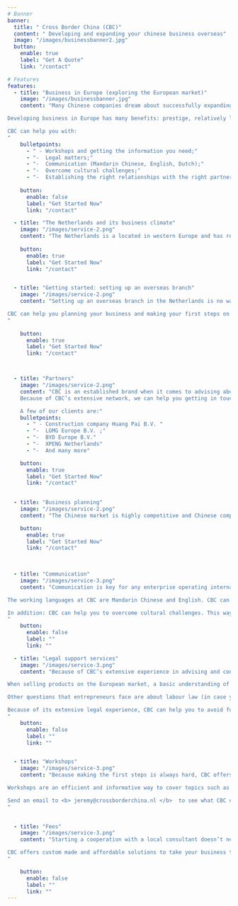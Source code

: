 ```yaml
---
# Banner
banner:
  title: " Cross Border China (CBC)"
  content: " Developing and expanding your chinese business overseas"
  image: "/images/businessbanner2.jpg"
  button:
    enable: true
    label: "Get A Quote"
    link: "/contact"

# Features
features:
  - title: "Business in Europe (exploring the European market)"
    image: "/images/businessbanner.jpg"
    content: "Many Chinese companies dream about successfully expanding their business overseas, particularly in established markets such as Europe and the United States. However, statistics tell us that more than 50% of all new companies accessing the European market, fail. This is mainly because conquering overseas markets brings many challenges; challenges that your company will not have to deal with while operating domestically.

Developing business in Europe has many benefits: prestige, relatively low taxes, economic stability and an overall healthy business climate to expand your business. However, you shouldn’t underestimate the challenges that you might face. Cross Border China (CBC) can help you to overcome these challenges and accompany you during your (first) steps in Europe, starting from the Netherlands.

CBC can help you with:
"
    bulletpoints:
      - " -	Workshops and getting the information you need;"
      - "-	Legal matters;"
      - "-	Communication (Mandarin Chinese, English, Dutch);"
      - "-	Overcome cultural challenges;"
      - "-	Establishing the right relationships with the right partners."
   
    button:
      enable: false
      label: "Get Started Now"
      link: "/contact"

  - title: "The Netherlands and its business climate"
    image: "/images/service-2.png"
    content: "The Netherlands is a located in western Europe and has recently become more popular amongst Chinese enterprises developing business in Europe. One of the reasons for this is that the Netherlands is centrally located in Europe and offers fast trade routes to other European countries via air, sea and land. With about 500 million tons of transshipment in 2022, the Rotterdam harbor is the most important international trade hub outside of Asia."
   
    button:
      enable: true
      label: "Get Started Now"
      link: "/contact"


  - title: "Getting started: setting up an overseas branch"
    image: "/images/service-2.png"
    content: "Setting up an overseas branch in the Netherlands is no walk in the park. Like in any other place, there are various rules to follow. Most likely you plan to set up a limited liability company (‘B.V.’ in Dutch), a legal entity that is equivalent to the private limited company. Setting up a B.V. encompasses more than just registering the company at the local chamber of commerce (‘KvK’). You will have to draw up statutes, make a deposit at the Dutch Tax and Customs Administration, register your company at a notary’s office, and so on.

CBC can help you planning your business and making your first steps on European soil.
"
   
    button:
      enable: true
      label: "Get Started Now"
      link: "/contact"



  - title: "Partners"
    image: "/images/service-2.png"
    content: "CBC is an established brand when it comes to advising about law and operating internationally. CBC has worked together with the following top-tier companies in and outside of China.
    Because of CBC’s extensive network, we can help you getting in touch with any partner you need, whether it concerns product branding, finding a new office or any other custom-made solution you need to get your business going.Contact us to see what CBC can do for you to promote your business.

    A few of our clients are:"
    bulletpoints:
      - " -	Construction company Huang Pai B.V. "
      - "-	LGMG Europe B.V. ;"
      - "-	BYD Europe B.V."
      - "-	XPENG Netherlands"
      - "-	And many more"

    button:
      enable: true
      label: "Get Started Now"
      link: "/contact"

  
  - title: "Business planning"
    image: "/images/service-2.png"
    content: "The Chinese market is highly competitive and Chinese companies continuously need to adapt in order to stay in business. In contrast, CBC has experienced that Chinese companies taking their business overseas do not always succeed adjusting their culture to the European market, leading to the loss of important business opportunities. "

    button:
      enable: true
      label: "Get Started Now"
      link: "/contact"
      
    

  - title: "Communication"
    image: "/images/service-3.png"
    content: "Communication is key for any enterprise operating internationally. CBC has experienced that, even though business partners speak the same language, communication can still be quite challenging. 

The working languages at CBC are Mandarin Chinese and English. CBC can help you to communicate in the local language (Dutch) and find the right partners to get the job done. 

In addition: CBC can help you to overcome cultural challenges. This way, you can focus on what you are best at: developing, selling and promoting your business.
"
    button:
      enable: false
      label: ""
      link: ""  

  - title: "Legal support services"
    image: "/images/service-3.png"
    content: "Because of CBC’s extensive experience in advising and consulting companies in- and outside China, CBC knows what legal challenges you might come across.

When selling products on the European market, a basic understanding of local product & consumer laws is crucial. 

Other questions that entrepreneurs face are about labour law (in case you plan to recruit local staff: what are the local minimum wages? Do I have to adjust my working conditions?) Have you considered drafting your general terms and conditions according to the local legal framework, etc. etc.

Because of its extensive legal experience, CBC can help you to avoid future trouble.
"
    button:
      enable: false
      label: ""
      link: ""


  - title: "Workshops"
    image: "/images/service-3.png"
    content: "Because making the first steps is always hard, CBC offers workshops in both China and the Netherlands to introduce you to entering the European market.

Workshops are an efficient and informative way to cover topics such as ‘first steps’, ‘legal dimensions’,’overseas branding’,’finding the right partners’, and so on. Of course, custom made solutions are always possible.

Send an email to <b> jeremy@crossborderchina.nl </b>  to see what CBC can do to get you up and ready to take the next step.
"
  

  - title: "Fees"
    image: "/images/service-3.png"
    content: "Starting a cooperation with a local consultant doesn’t need to be expensive. Established firms, such as Houthoff Buruma (legal) or KPGM, are reliable partners. However, this also comes with ‘established’ hourly rates of hundreds of EURO’s an hour.

CBC offers custom made and affordable solutions to take your business to the next level. Contact CBC today to get a reasonably priced and ‘worry free’ solution.
"

    button:
      enable: false
      label: ""
      link: ""
---
```

